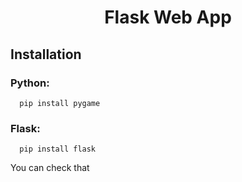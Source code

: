 <h1 align="center"> Flask Web App</h1>

 ## Installation
### Python:
      pip install pygame
### Flask:
      pip install flask
You can check that 
